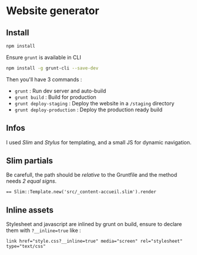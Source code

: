 # Website generator

## Install

```bash
npm install
```

Ensure `grunt` is available in CLI

```bash
npm install -g grunt-cli --save-dev
```

Then you'll have 3 commands :

- `grunt` : Run dev server and auto-build
- `grunt build` : Build for production
- `grunt deploy-staging` : Deploy the website in a `/staging` directory
- `grunt deploy-production` : Deploy the production ready build

## Infos

I used *Slim* and *Stylus* for templating, and a small JS for dynamic navigation.

## Slim partials

Be carefull, the path should be *relative* to the Gruntfile and the method needs *2 equal signs*.

```slim
== Slim::Template.new('src/_content-accueil.slim').render
```

## Inline assets

Stylesheet and javascript are inlined by grunt on build, ensure to declare them with `?__inline=true` like :

```slim
link href="style.css?__inline=true" media="screen" rel="stylesheet" type="text/css"
```
